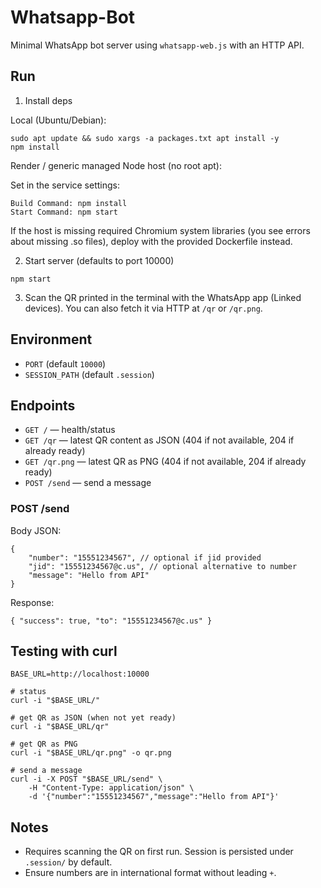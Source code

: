 # Whatsapp-Bot

Minimal WhatsApp bot server using `whatsapp-web.js` with an HTTP API.

## Run

1) Install deps

Local (Ubuntu/Debian):

```
sudo apt update && sudo xargs -a packages.txt apt install -y
npm install
```

Render / generic managed Node host (no root apt):

Set in the service settings:

```
Build Command: npm install
Start Command: npm start
```

If the host is missing required Chromium system libraries (you see errors about missing .so files), deploy with the provided Dockerfile instead.

2) Start server (defaults to port 10000)

```
npm start
```

3) Scan the QR printed in the terminal with the WhatsApp app (Linked devices). You can also fetch it via HTTP at `/qr` or `/qr.png`.

## Environment

- `PORT` (default `10000`)
- `SESSION_PATH` (default `.session`)

## Endpoints

- `GET /` — health/status
- `GET /qr` — latest QR content as JSON (404 if not available, 204 if already ready)
- `GET /qr.png` — latest QR as PNG (404 if not available, 204 if already ready)
- `POST /send` — send a message

### POST /send

Body JSON:

```
{
	"number": "15551234567", // optional if jid provided
	"jid": "15551234567@c.us", // optional alternative to number
	"message": "Hello from API"
}
```

Response:

```
{ "success": true, "to": "15551234567@c.us" }
```

## Testing with curl

```
BASE_URL=http://localhost:10000

# status
curl -i "$BASE_URL/"

# get QR as JSON (when not yet ready)
curl -i "$BASE_URL/qr"

# get QR as PNG
curl -i "$BASE_URL/qr.png" -o qr.png

# send a message
curl -i -X POST "$BASE_URL/send" \
	-H "Content-Type: application/json" \
	-d '{"number":"15551234567","message":"Hello from API"}'
```

## Notes

- Requires scanning the QR on first run. Session is persisted under `.session/` by default.
- Ensure numbers are in international format without leading `+`.